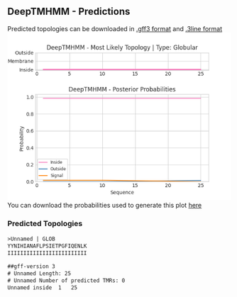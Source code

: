 ## DeepTMHMM - Predictions
Predicted topologies can be downloaded in [.gff3 format](TMRs.gff3) and [.3line format](predicted_topologies.3line)
![picture](plot.png)
You can download the probabilities used to generate this plot [here](Unnamed_probs.csv)
### Predicted Topologies
```
>Unnamed | GLOB
YYNIHIANAFLPSIETPGFIQENLK
IIIIIIIIIIIIIIIIIIIIIIIII

```


```
##gff-version 3
# Unnamed Length: 25
# Unnamed Number of predicted TMRs: 0
Unnamed	inside	1	25				

```
